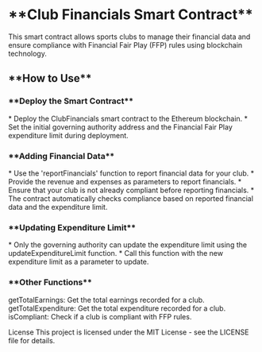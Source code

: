 <h1>**Club Financials Smart Contract**</h1>
This smart contract allows sports clubs to manage their financial data and ensure compliance with Financial Fair Play (FFP) rules using blockchain technology.

<h2>**How to Use**</h2>

<h3>**Deploy the Smart Contract**</h3>
* Deploy the ClubFinancials smart contract to the Ethereum blockchain.
* Set the initial governing authority address and the Financial Fair Play expenditure limit during deployment.

<h3>**Adding Financial Data**</h3>
* Use the 'reportFinancials' function to report financial data for your club.
* Provide the revenue and expenses as parameters to report financials.
* Ensure that your club is not already compliant before reporting financials.
* The contract automatically checks compliance based on reported financial data and the expenditure limit.

<h3>**Updating Expenditure Limit**</h3>
* Only the governing authority can update the expenditure limit using the updateExpenditureLimit function.
* Call this function with the new expenditure limit as a parameter to update.

<h3>**Other Functions**</h3>
getTotalEarnings: Get the total earnings recorded for a club.
getTotalExpenditure: Get the total expenditure recorded for a club.
isCompliant: Check if a club is compliant with FFP rules.

License
This project is licensed under the MIT License - see the LICENSE file for details.

